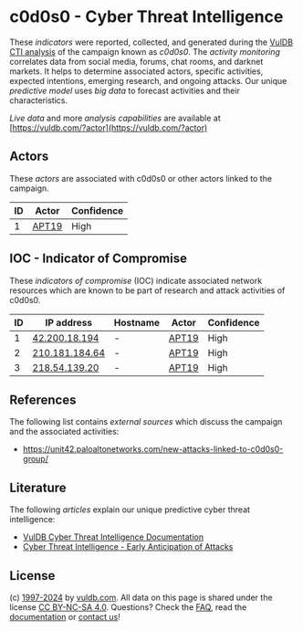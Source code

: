 # c0d0s0 - Cyber Threat Intelligence

These _indicators_ were reported, collected, and generated during the [VulDB CTI analysis](https://vuldb.com/?kb.cti) of the campaign known as _c0d0s0_. The _activity monitoring_ correlates data from social media, forums, chat rooms, and darknet markets. It helps to determine associated actors, specific activities, expected intentions, emerging research, and ongoing attacks. Our unique _predictive model_ uses _big data_ to forecast activities and their characteristics.

_Live data_ and more _analysis capabilities_ are available at [https://vuldb.com/?actor](https://vuldb.com/?actor)

## Actors

These _actors_ are associated with c0d0s0 or other actors linked to the campaign.

ID | Actor | Confidence
-- | ----- | ----------
1 | [APT19](https://vuldb.com/?actor.apt19) | High

## IOC - Indicator of Compromise

These _indicators of compromise_ (IOC) indicate associated network resources which are known to be part of research and attack activities of c0d0s0.

ID | IP address | Hostname | Actor | Confidence
-- | ---------- | -------- | ----- | ----------
1 | [42.200.18.194](https://vuldb.com/?ip.42.200.18.194) | - | [APT19](https://vuldb.com/?actor.apt19) | High
2 | [210.181.184.64](https://vuldb.com/?ip.210.181.184.64) | - | [APT19](https://vuldb.com/?actor.apt19) | High
3 | [218.54.139.20](https://vuldb.com/?ip.218.54.139.20) | - | [APT19](https://vuldb.com/?actor.apt19) | High

## References

The following list contains _external sources_ which discuss the campaign and the associated activities:

* https://unit42.paloaltonetworks.com/new-attacks-linked-to-c0d0s0-group/

## Literature

The following _articles_ explain our unique predictive cyber threat intelligence:

* [VulDB Cyber Threat Intelligence Documentation](https://vuldb.com/?kb.cti)
* [Cyber Threat Intelligence - Early Anticipation of Attacks](https://www.scip.ch/en/?labs.20201022)

## License

(c) [1997-2024](https://vuldb.com/?kb.changelog) by [vuldb.com](https://vuldb.com/?kb.about). All data on this page is shared under the license [CC BY-NC-SA 4.0](https://creativecommons.org/licenses/by-nc-sa/4.0/). Questions? Check the [FAQ](https://vuldb.com/?kb.faq), read the [documentation](https://vuldb.com/?kb) or [contact us](https://vuldb.com/?contact)!
